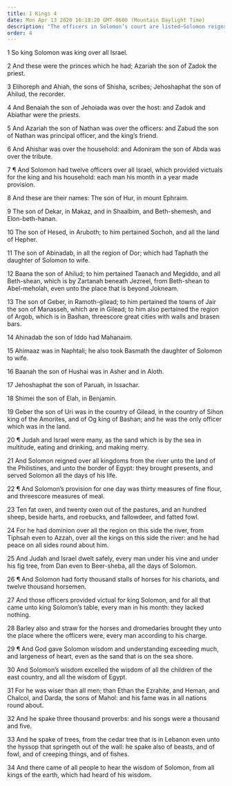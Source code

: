 ```yaml
---
title: 1 Kings 4
date: Mon Apr 13 2020 16:18:20 GMT-0600 (Mountain Daylight Time)
description: "The officers in Solomon’s court are listed—Solomon reigns in peace and prosperity over a large kingdom—His wisdom and understanding exceed that of all men."
order: 4
---
```


1 So king Solomon was king over all Israel.

2 And these were the princes which he had; Azariah the son of Zadok the priest.

3 Elihoreph and Ahiah, the sons of Shisha, scribes; Jehoshaphat the son of Ahilud, the recorder.

4 And Benaiah the son of Jehoiada was over the host: and Zadok and Abiathar were the priests.

5 And Azariah the son of Nathan was over the officers: and Zabud the son of Nathan was principal officer, and the king’s friend.

6 And Ahishar was over the household: and Adoniram the son of Abda was over the tribute.

7 ¶ And Solomon had twelve officers over all Israel, which provided victuals for the king and his household: each man his month in a year made provision.

8 And these are their names: The son of Hur, in mount Ephraim.

9 The son of Dekar, in Makaz, and in Shaalbim, and Beth-shemesh, and Elon-beth-hanan.

10 The son of Hesed, in Aruboth; to him pertained Sochoh, and all the land of Hepher.

11 The son of Abinadab, in all the region of Dor; which had Taphath the daughter of Solomon to wife.

12 Baana the son of Ahilud; to him pertained Taanach and Megiddo, and all Beth-shean, which is by Zartanah beneath Jezreel, from Beth-shean to Abel-meholah, even unto the place that is beyond Jokneam.

13 The son of Geber, in Ramoth-gilead; to him pertained the towns of Jair the son of Manasseh, which are in Gilead; to him also pertained the region of Argob, which is in Bashan, threescore great cities with walls and brasen bars.

14 Ahinadab the son of Iddo had Mahanaim.

15 Ahimaaz was in Naphtali; he also took Basmath the daughter of Solomon to wife.

16 Baanah the son of Hushai was in Asher and in Aloth.

17 Jehoshaphat the son of Paruah, in Issachar.

18 Shimei the son of Elah, in Benjamin.

19 Geber the son of Uri was in the country of Gilead, in the country of Sihon king of the Amorites, and of Og king of Bashan; and he was the only officer which was in the land.

20 ¶ Judah and Israel were many, as the sand which is by the sea in multitude, eating and drinking, and making merry.

21 And Solomon reigned over all kingdoms from the river unto the land of the Philistines, and unto the border of Egypt: they brought presents, and served Solomon all the days of his life.

22 ¶ And Solomon’s provision for one day was thirty measures of fine flour, and threescore measures of meal.

23 Ten fat oxen, and twenty oxen out of the pastures, and an hundred sheep, beside harts, and roebucks, and fallowdeer, and fatted fowl.

24 For he had dominion over all the region on this side the river, from Tiphsah even to Azzah, over all the kings on this side the river: and he had peace on all sides round about him.

25 And Judah and Israel dwelt safely, every man under his vine and under his fig tree, from Dan even to Beer-sheba, all the days of Solomon.

26 ¶ And Solomon had forty thousand stalls of horses for his chariots, and twelve thousand horsemen.

27 And those officers provided victual for king Solomon, and for all that came unto king Solomon’s table, every man in his month: they lacked nothing.

28 Barley also and straw for the horses and dromedaries brought they unto the place where the officers were, every man according to his charge.

29 ¶ And God gave Solomon wisdom and understanding exceeding much, and largeness of heart, even as the sand that is on the sea shore.

30 And Solomon’s wisdom excelled the wisdom of all the children of the east country, and all the wisdom of Egypt.

31 For he was wiser than all men; than Ethan the Ezrahite, and Heman, and Chalcol, and Darda, the sons of Mahol: and his fame was in all nations round about.

32 And he spake three thousand proverbs: and his songs were a thousand and five.

33 And he spake of trees, from the cedar tree that is in Lebanon even unto the hyssop that springeth out of the wall: he spake also of beasts, and of fowl, and of creeping things, and of fishes.

34 And there came of all people to hear the wisdom of Solomon, from all kings of the earth, which had heard of his wisdom.
